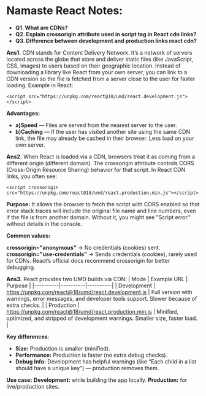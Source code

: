# Namaste React Notes:

* **Q1. What are CDNs?**
* **Q2. Explain crossorigin attribute used in script tag in React cdn links?**
* **Q3. Difference between development and production links react cdn?**

**Ans1.** CDN stands for Content Delivery Network.
It’s a network of servers located across the globe that store and deliver static files (like JavaScript, CSS,
images) to users based on their geographic location.
Instead of downloading a library like React from your own server, you can link to a CDN version 
so the file is fetched from a server close to the user for faster loading.
Example in React:

```<script src="https://unpkg.com/react@18/umd/react.development.js"></script>```

**Advantages:**
 * **a)Speed** — Files are served from the nearest server to the user.
* **b)Caching** — If the user has visited another site using the same CDN link, 
the file may already be cached in their browser.
Less load on your own server.

**Ans2.** When React is loaded via a CDN, browsers treat it as coming from a different origin (different domain).
The crossorigin attribute controls CORS (Cross-Origin Resource Sharing) behavior for that script.
In React CDN links, you often see:

```<script crossorigin src="https://unpkg.com/react@18/umd/react.production.min.js"></script>```

**Purpose:**
It allows the browser to fetch the script with CORS enabled so that error stack traces will include 
the original file name and line numbers, even if the file is from another domain.
Without it, you might see "Script error." without details in the console.

**Common values:**

**crossorigin="anonymous"** → No credentials (cookies) sent.
**crossorigin="use-credentials"** → Sends credentials (cookies), rarely used for CDNs.
React’s official docs recommend crossorigin for better debugging.


**Ans3.** React provides two UMD builds via CDN:
| Mode |  Example URL | Purpose |
|----------|----------|----------|
| Development    |  https://unpkg.com/react@18/umd/react.development.js     |  Full version with warnings, error messages, and developer tools   support. Slower because of extra checks.    |
| Production    | https://unpkg.com/react@18/umd/react.production.min.js     | Minified, optimized, and stripped of development warnings. Smaller size, faster load.   |
 		

**Key differences**:

* **Size:** Production is smaller (minified).
* **Performance:** Production is faster (no extra debug checks).
* **Debug Info:** Development has helpful warnings (like “Each child in a list should have a unique key”) — production removes them.

**Use case:**
**Development:** while building the app locally.
**Production:** for live/production sites.